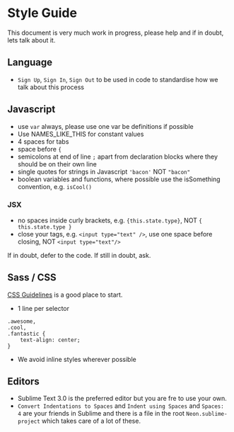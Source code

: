 # Style Guide

This document is very much work in progress, please help and if in doubt, lets talk about it.

## Language

- `Sign Up`, `Sign In`, `Sign Out` to be used in code to standardise how we talk about this process

## Javascript

- use `var` always, please use one var be definitions if possible
- Use NAMES_LIKE_THIS for constant values
- 4 spaces for tabs
- space before `{`
- semicolons at end of line `;` apart from declaration blocks where they should be on their own line
- single quotes for strings in Javascript `'bacon'` NOT `"bacon"`
- boolean variables and functions, where possible use the isSomething convention, e.g. `isCool()`

### JSX

- no spaces inside curly brackets, e.g. `{this.state.type}`, NOT `{ this.state.type }`
- close your tags, e.g. `<input type="text" />`, use one space before closing, NOT `<input type="text"/>`

If in doubt, defer to the code. If still in doubt, ask.

## Sass / CSS

[CSS Guidelines](http://cssguidelin.es/) is a good place to start.

- 1 line per selector

```
.awesome,
.cool,
.fantastic {
    text-align: center;
}
```

- We avoid inline styles wherever possible

## Editors

- Sublime Text 3.0 is the preferred editor but you are fre to use your own.
- `Convert Indentations to Spaces` and `Indent using Spaces` and `Spaces: 4` are your friends in Sublime and there is a file in the root `Neon.sublime-project` which takes care of a lot of these.

